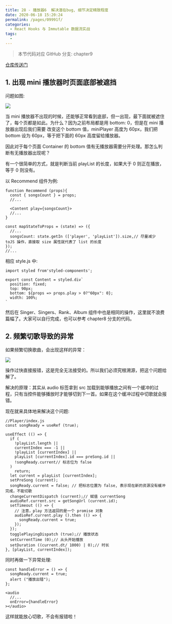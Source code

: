 ```yaml
---
title: 28 - 播放器6  解决潜在bug, 细节决定精致程度
date: 2020-06-18 15:20:24
permalink: /pages/09991f/
categories:
  - React Hooks 与 Immutable 数据流实战
tags:
  - 
---
```

> 本节代码对应 GitHub 分支: chapter9

[仓库传送门](https://github.com/sanyuan0704/react-cloud-music/tree/chapter9)

## 1\. 出现 mini 播放器时页面底部被遮挡

问题如图:

![](https://user-gold-cdn.xitu.io/2019/10/26/16e0802235fe5aa9?w=368&h=173&f=gif&s=1218092)

当 mini 播放器不出现的时候，还能够正常看到底部，但一出现，最下面就被遮住了，每个页都是如此。为什么？因为之前布局都是用 bottom: 0，但是在 mini 播放器出现后我们需要 改变这个 bottom 值，miniPlayer 高度为 60px，我们把 bottom 设为 60px，等于把下面的 60px 高度留给播放器。

因此对于每个页面 Container 的 bottom 值有无播放器需要分开处理。那怎么判断有无播放器出现呢？

有一个很简单的方式，就是判断当前 playList 的长度，如果大于 0 则正在播放，等于 0 则没有。

以 Recommend 组件为例:

```
function Recommend (props){
  const { songsCount } = props;
  //...

  <Content play={songsCount}>
  //...
}

const mapStateToProps = (state) => ({
  //...
  songsCount: state.getIn (['player', 'playList']).size,// 尽量减少 toJS 操作，直接取 size 属性就代表了 list 的长度
});
//...

```

相应 style.js 中:

```
import styled from'styled-components';

export const Content = styled.div`
  position: fixed;
  top: 90px;
  bottom: ${props => props.play > 0?"60px": 0};
  width: 100%;
`

```

然后在 Singer、Singers、Rank、Album 组件中也是相同的操作，这里就不浪费篇幅了。大家可以自行完成，也可以参考 chapter8 分支的代码。

## 2\. 频繁切歌导致的异常

如果频繁切换歌曲，会出现这样的异常：

![](https://user-gold-cdn.xitu.io/2019/10/26/16e08025e9568397?w=317&h=19&f=jpeg&s=3832)

操作过快直接报错，这是完全无法接受的。所以我们必须究根溯源，把这个问题给解了。

解决的原理：其实从 audio 标签拿到 src 加载到能够播放之间有一个缓冲的过程，只有当控件能够播放时才能够切到下一首。如果在这个缓冲过程中切歌就会报错。

现在就来具体地来解决这个问题:

```
//Player/index.js
const songReady = useRef (true);

useEffect (() => {
  if (
    !playList.length ||
    currentIndex === -1 ||
    !playList [currentIndex] ||
    playList [currentIndex].id === preSong.id ||
    !songReady.current// 标志位为 false
  )
    return;
  let current = playList [currentIndex];
  setPreSong (current);
  songReady.current = false; // 把标志位置为 false, 表示现在新的资源没有缓冲完成，不能切歌
  changeCurrentDispatch (current);// 赋值 currentSong
  audioRef.current.src = getSongUrl (current.id);
  setTimeout (() => {
    // 注意，play 方法返回的是一个 promise 对象
    audioRef.current.play ().then (() => {
      songReady.current = true;
    });
  });
  togglePlayingDispatch (true);// 播放状态
  setCurrentTime (0);// 从头开始播放
  setDuration ((current.dt/ 1000) | 0);// 时长
}, [playList, currentIndex]);

```

同时再做一下异常处理:

```
const handleError = () => {
  songReady.current = true;
  alert ("播放出错");
};

<audio
  //...
  onError={handleError}
></audio>

```

这样就能放心切歌，不会有报错啦！